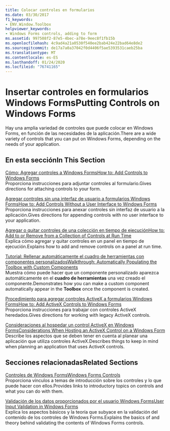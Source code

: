 ```yaml
---
title: Colocar controles en formularios
ms.date: 03/30/2017
f1_keywords:
- ENV.Window.Toolbox
helpviewer_keywords:
- Windows Forms controls, adding to form
ms.assetid: 997508f2-87e5-4bec-a78e-9eec8f1fb15b
ms.openlocfilehash: 4c9ad4a21a0530f540ee2bab424e22bad64e8de2
ms.sourcegitcommit: de17a7a0a37042f0d4406f5ae5393531caeb25ba
ms.translationtype: MT
ms.contentlocale: es-ES
ms.lasthandoff: 01/24/2020
ms.locfileid: "76741165"
---
```

# <a name="putting-controls-on-windows-forms"></a><span data-ttu-id="f7a37-102">Insertar controles en formularios Windows Forms</span><span class="sxs-lookup"><span data-stu-id="f7a37-102">Putting Controls on Windows Forms</span></span>
<span data-ttu-id="f7a37-103">Hay una amplia variedad de controles que puede colocar en Windows Forms, en función de las necesidades de la aplicación.</span><span class="sxs-lookup"><span data-stu-id="f7a37-103">There are a wide variety of controls that you can put on Windows Forms, depending on the needs of your application.</span></span>  
  
## <a name="in-this-section"></a><span data-ttu-id="f7a37-104">En esta sección</span><span class="sxs-lookup"><span data-stu-id="f7a37-104">In This Section</span></span>  
 [<span data-ttu-id="f7a37-105">Cómo: Agregar controles a Windows Forms</span><span class="sxs-lookup"><span data-stu-id="f7a37-105">How to: Add Controls to Windows Forms</span></span>](how-to-add-controls-to-windows-forms.md)  
 <span data-ttu-id="f7a37-106">Proporciona instrucciones para adjuntar controles al formulario.</span><span class="sxs-lookup"><span data-stu-id="f7a37-106">Gives directions for attaching controls to your form.</span></span>  
  
 [<span data-ttu-id="f7a37-107">Agregar controles sin una interfaz de usuario a formularios Windows Forms</span><span class="sxs-lookup"><span data-stu-id="f7a37-107">How to: Add Controls Without a User Interface to Windows Forms</span></span>](how-to-add-controls-without-a-user-interface-to-windows-forms.md)  
 <span data-ttu-id="f7a37-108">Proporciona instrucciones para anexar controles sin interfaz de usuario a la aplicación.</span><span class="sxs-lookup"><span data-stu-id="f7a37-108">Gives directions for appending controls with no user interface to your application.</span></span>  
  
 [<span data-ttu-id="f7a37-109">Agregar o quitar controles de una colección en tiempo de ejecución</span><span class="sxs-lookup"><span data-stu-id="f7a37-109">How to: Add to or Remove from a Collection of Controls at Run Time</span></span>](how-to-add-to-or-remove-from-a-collection-of-controls-at-run-time.md)  
 <span data-ttu-id="f7a37-110">Explica cómo agregar y quitar controles en un panel en tiempo de ejecución.</span><span class="sxs-lookup"><span data-stu-id="f7a37-110">Explains how to add and remove controls on a panel at run time.</span></span>  
  
 [<span data-ttu-id="f7a37-111">Tutorial: Rellenar automáticamente el cuadro de herramientas con componentes personalizados</span><span class="sxs-lookup"><span data-stu-id="f7a37-111">Walkthrough: Automatically Populating the Toolbox with Custom Components</span></span>](walkthrough-automatically-populating-the-toolbox-with-custom-components.md)  
 <span data-ttu-id="f7a37-112">Muestra cómo puede hacer que un componente personalizado aparezca automáticamente en el **cuadro de herramientas** una vez creado el componente.</span><span class="sxs-lookup"><span data-stu-id="f7a37-112">Demonstrates how you can make a custom component automatically appear in the **Toolbox** once the component is created.</span></span>  
  
 [<span data-ttu-id="f7a37-113">Procedimiento para agregar controles ActiveX a formularios Windows Forms</span><span class="sxs-lookup"><span data-stu-id="f7a37-113">How to: Add ActiveX Controls to Windows Forms</span></span>](how-to-add-activex-controls-to-windows-forms.md)  
 <span data-ttu-id="f7a37-114">Proporciona instrucciones para trabajar con controles ActiveX heredados.</span><span class="sxs-lookup"><span data-stu-id="f7a37-114">Gives directions for working with legacy ActiveX controls.</span></span>  
  
 [<span data-ttu-id="f7a37-115">Consideraciones al hospedar un control ActiveX en Windows Forms</span><span class="sxs-lookup"><span data-stu-id="f7a37-115">Considerations When Hosting an ActiveX Control on a Windows Form</span></span>](considerations-when-hosting-an-activex-control-on-a-windows-form.md)  
 <span data-ttu-id="f7a37-116">Describe los aspectos que se deben tener en cuenta al planear una aplicación que utiliza controles ActiveX.</span><span class="sxs-lookup"><span data-stu-id="f7a37-116">Describes things to keep in mind when planning an application that uses ActiveX controls.</span></span>  
  
## <a name="related-sections"></a><span data-ttu-id="f7a37-117">Secciones relacionadas</span><span class="sxs-lookup"><span data-stu-id="f7a37-117">Related Sections</span></span>  
 [<span data-ttu-id="f7a37-118">Controles de Windows Forms</span><span class="sxs-lookup"><span data-stu-id="f7a37-118">Windows Forms Controls</span></span>](index.md)  
 <span data-ttu-id="f7a37-119">Proporciona vínculos a temas de introducción sobre los controles y lo que puede hacer con ellos.</span><span class="sxs-lookup"><span data-stu-id="f7a37-119">Provides links to introductory topics on controls and what you can do with them.</span></span>  
  
 [<span data-ttu-id="f7a37-120">Validación de los datos proporcionados por el usuario Windows Forms</span><span class="sxs-lookup"><span data-stu-id="f7a37-120">User Input Validation in Windows Forms</span></span>](../user-input-validation-in-windows-forms.md)  
 <span data-ttu-id="f7a37-121">Explica los aspectos básicos y la teoría que subyace en la validación del contenido de los controles de Windows Forms.</span><span class="sxs-lookup"><span data-stu-id="f7a37-121">Explains the basics of and theory behind validating the contents of Windows Forms controls.</span></span>
